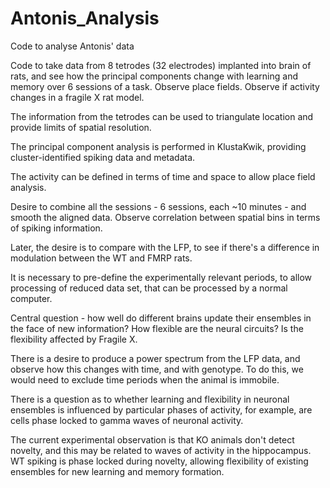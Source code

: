 # Antonis_Analysis
Code to analyse Antonis' data


Code to take data from 8 tetrodes (32 electrodes) implanted into brain of rats, and see how the principal components change with learning and memory over 6 sessions of a task. Observe place fields. Observe if activity changes in a fragile X rat model.

The information from the tetrodes can be used to triangulate location and provide limits of spatial resolution.

The principal component analysis is performed in KlustaKwik, providing cluster-identified spiking data and metadata.

The activity can be defined in terms of time and space to allow place field analysis.

Desire to combine all the sessions - 6 sessions, each ~10 minutes - and smooth the aligned data. Observe correlation between spatial bins in terms of spiking information.

Later, the desire is to compare with the LFP, to see if there's a difference in modulation between the WT and FMRP rats.

It is necessary to pre-define the experimentally relevant periods, to allow processing of reduced data set, that can be processed by a normal computer.

Central question - how well do different brains update their ensembles in the face of new information? How flexible are the neural circuits? Is the flexibility affected by Fragile X.

There is a desire to produce a power spectrum from the LFP data, and observe how this changes with time, and with genotype. To do this, we would need to exclude time periods when the animal is immobile.

There is a question as to whether learning and flexibility in neuronal ensembles is influenced by particular phases of activity, for example, are cells phase locked to gamma waves of neuronal activity.

The current experimental observation is that KO animals don't detect novelty, and this may be related to waves of activity in the hippocampus. WT spiking is phase locked during novelty, allowing flexibility of existing ensembles for new learning and memory formation.
